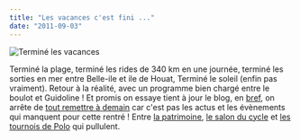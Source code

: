 ```yaml
---
title: "Les vacances c'est fini ..."
date: "2011-09-03"
---
```


![](http://www.guidoline.com/wp-content/uploads/2011/09/vacances.jpg "Terminé les vacances")

Terminé la plage, terminé les rides de 340 km en une journée, terminé les sorties en mer entre Belle-ile et ile de Houat, Terminé le soleil (enfin pas vraiment). Retour à la réalité, avec un programme bien chargé entre le boulot et Guidoline ! Et promis on essaye tient à jour le blog, en [bref](http://www.canalplus.fr/c-divertissement/pid3848-c-bref.html?vid=507288&sc_cmpid=FBSharePlayerEmbed), on arrête de [tout remettre à demain](http://www.canalplus.fr/c-divertissement/pid3848-c-bref.html?vid=507288&sc_cmpid=FBSharePlayerEmbed) car c'est pas les actus et les évènements qui manquent pour cette rentré ! Entre [la patrimoine](http://www.lapatrimoine.fr/), [le salon du cycle](http://www.lesalonducycle.com/) et [les tournois de Polo](http://www.pignonfixe.com/forumdisplay.php?fid=13) qui pullulent.

